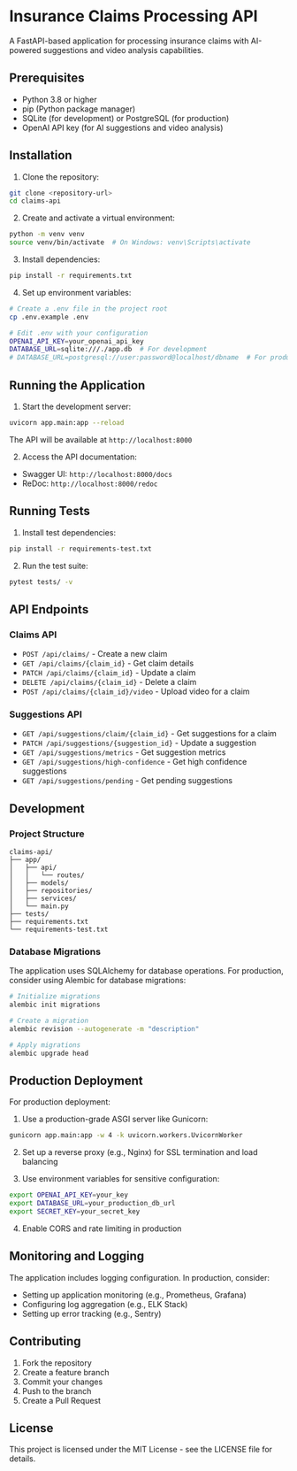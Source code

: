 # Insurance Claims Processing API

A FastAPI-based application for processing insurance claims with AI-powered suggestions and video analysis capabilities.

## Prerequisites

- Python 3.8 or higher
- pip (Python package manager)
- SQLite (for development) or PostgreSQL (for production)
- OpenAI API key (for AI suggestions and video analysis)

## Installation

1. Clone the repository:
```bash
git clone <repository-url>
cd claims-api
```

2. Create and activate a virtual environment:
```bash
python -m venv venv
source venv/bin/activate  # On Windows: venv\Scripts\activate
```

3. Install dependencies:
```bash
pip install -r requirements.txt
```

4. Set up environment variables:
```bash
# Create a .env file in the project root
cp .env.example .env

# Edit .env with your configuration
OPENAI_API_KEY=your_openai_api_key
DATABASE_URL=sqlite:///./app.db  # For development
# DATABASE_URL=postgresql://user:password@localhost/dbname  # For production
```

## Running the Application

1. Start the development server:
```bash
uvicorn app.main:app --reload
```

The API will be available at `http://localhost:8000`

2. Access the API documentation:
- Swagger UI: `http://localhost:8000/docs`
- ReDoc: `http://localhost:8000/redoc`

## Running Tests

1. Install test dependencies:
```bash
pip install -r requirements-test.txt
```

2. Run the test suite:
```bash
pytest tests/ -v
```

## API Endpoints

### Claims API
- `POST /api/claims/` - Create a new claim
- `GET /api/claims/{claim_id}` - Get claim details
- `PATCH /api/claims/{claim_id}` - Update a claim
- `DELETE /api/claims/{claim_id}` - Delete a claim
- `POST /api/claims/{claim_id}/video` - Upload video for a claim

### Suggestions API
- `GET /api/suggestions/claim/{claim_id}` - Get suggestions for a claim
- `PATCH /api/suggestions/{suggestion_id}` - Update a suggestion
- `GET /api/suggestions/metrics` - Get suggestion metrics
- `GET /api/suggestions/high-confidence` - Get high confidence suggestions
- `GET /api/suggestions/pending` - Get pending suggestions

## Development

### Project Structure
```
claims-api/
├── app/
│   ├── api/
│   │   └── routes/
│   ├── models/
│   ├── repositories/
│   ├── services/
│   └── main.py
├── tests/
├── requirements.txt
└── requirements-test.txt
```

### Database Migrations
The application uses SQLAlchemy for database operations. For production, consider using Alembic for database migrations:

```bash
# Initialize migrations
alembic init migrations

# Create a migration
alembic revision --autogenerate -m "description"

# Apply migrations
alembic upgrade head
```

## Production Deployment

For production deployment:

1. Use a production-grade ASGI server like Gunicorn:
```bash
gunicorn app.main:app -w 4 -k uvicorn.workers.UvicornWorker
```

2. Set up a reverse proxy (e.g., Nginx) for SSL termination and load balancing

3. Use environment variables for sensitive configuration:
```bash
export OPENAI_API_KEY=your_key
export DATABASE_URL=your_production_db_url
export SECRET_KEY=your_secret_key
```

4. Enable CORS and rate limiting in production

## Monitoring and Logging

The application includes logging configuration. In production, consider:
- Setting up application monitoring (e.g., Prometheus, Grafana)
- Configuring log aggregation (e.g., ELK Stack)
- Setting up error tracking (e.g., Sentry)

## Contributing

1. Fork the repository
2. Create a feature branch
3. Commit your changes
4. Push to the branch
5. Create a Pull Request

## License

This project is licensed under the MIT License - see the LICENSE file for details. 